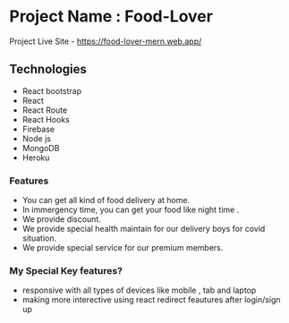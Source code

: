 # Project Name : Food-Lover

Project Live Site - https://food-lover-mern.web.app/

## Technologies

- React bootstrap
- React
- React Route
- React Hooks
- Firebase
- Node js
- MongoDB
- Heroku

### Features


- You can get all kind of food delivery at home.
- In immergency time, you can get your food like night time .
- We provide discount.
- We provide special health maintain for our delivery boys for covid situation.
- We provide special service for our premium members.


###  My Special Key features?

- responsive with all types of devices like mobile , tab and laptop
- making more interective using react redirect feautures after login/sign up
